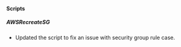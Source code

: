 #### Scripts

##### AWSRecreateSG
- Updated the script to fix an issue with security group rule case.
